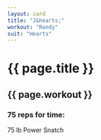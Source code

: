 ```yaml
---
layout: card
title: "J&hearts;"
workout: "Randy"
suit: "Hearts"
---
```


<h1 class="red">{{ page.title }}</h1>

<h2>{{ page.workout }}</h2>

<h3>75 reps for time:</h3>

<p>75 lb Power Snatch</p>
